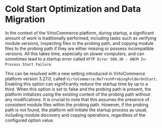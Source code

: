# Cold Start Optimization and Data Migration

In the context of the VirtoCommerce platform, during startup, a significant amount of work is traditionally performed, including tasks such as verifying module versions, inspecting files in the probing path, and copying module files to the probing path if they are either missing or possess incompatible versions. All this takes time, especially on slower computers, and can sometimes lead to a startup error called `HTTP Error 500.30 - ANCM In-Process Start Failure`.

This can be resolved with a new setting introduced in VirtoCommerce platform version 3.27.0, called `VirtoCommerce:RefreshProbingFolderOnStart`. Enabling this option can significantly reduce the startup time by up to a third. When this option is set to false and the probing path is present, the platform initializes using the existing content of the probing path without any modifications. It is crucial to note that this assumes the presence of consistent module files within the probing path. However, if the probing path is not found, the platform will initiate the startup process as usual, including module discovery and copying operations, regardless of the configured option value.


